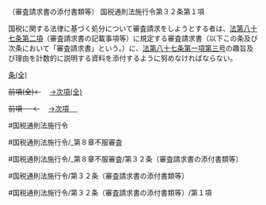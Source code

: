 （審査請求書の添付書類等）
国税通則法施行令第３２条第１項

国税に関する法律に基づく処分について審査請求をしようとする者は、[法第八十七条第二項](国税通則法＿＿＿＿＿第８７条第２項)（審査請求書の記載事項等）に規定する審査請求書（以下この条及び次条において「審査請求書」という。）に、[法第八十七条第一項第三号](国税通則法＿＿＿＿＿第８７条第１項第３号)の趣旨及び理由を計数的に説明する資料を添付するように努めなければならない。

[条(全)](国税通則法施行＿令＿第３２条_.md)

~~前項(全)←~~　  [→次項(全)](国税通則法施行＿令＿第３２条第２項_.md)

~~前項 　 ←~~　  [→次項 　 ](国税通則法施行＿令＿第３２条第２項.md)



#国税通則法施行令

#国税通則法施行令/_第８章不服審査

#国税通則法施行令/_第８章不服審査/第３２条（審査請求書の添付書類等）

#国税通則法施行令/第３２条（審査請求書の添付書類等）

#国税通則法施行令/第３２条（審査請求書の添付書類等）/第１項

